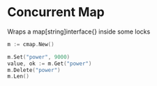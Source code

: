 # Concurrent Map

Wraps a map[string]interface{} inside some locks

```go
m := cmap.New()

m.Set("power", 9000)
value, ok := m.Get("power")
m.Delete("power")
m.Len()
```
